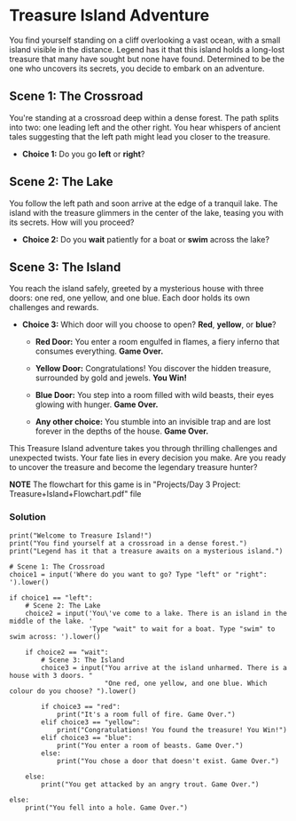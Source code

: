 # Treasure Island Adventure

You find yourself standing on a cliff overlooking a vast ocean, with a small island visible in the distance. Legend has it that this island holds a long-lost treasure that many have sought but none have found. Determined to be the one who uncovers its secrets, you decide to embark on an adventure.

## Scene 1: The Crossroad

You're standing at a crossroad deep within a dense forest. The path splits into two: one leading left and the other right. You hear whispers of ancient tales suggesting that the left path might lead you closer to the treasure.

- **Choice 1:** Do you go **left** or **right**?

## Scene 2: The Lake

You follow the left path and soon arrive at the edge of a tranquil lake. The island with the treasure glimmers in the center of the lake, teasing you with its secrets. How will you proceed?

- **Choice 2:** Do you **wait** patiently for a boat or **swim** across the lake?

## Scene 3: The Island

You reach the island safely, greeted by a mysterious house with three doors: one red, one yellow, and one blue. Each door holds its own challenges and rewards.

- **Choice 3:** Which door will you choose to open? **Red**, **yellow**, or **blue**?

  - **Red Door:** You enter a room engulfed in flames, a fiery inferno that consumes everything. **Game Over.**
  
  - **Yellow Door:** Congratulations! You discover the hidden treasure, surrounded by gold and jewels. **You Win!**
  
  - **Blue Door:** You step into a room filled with wild beasts, their eyes glowing with hunger. **Game Over.**
  
  - **Any other choice:** You stumble into an invisible trap and are lost forever in the depths of the house. **Game Over.**

This Treasure Island adventure takes you through thrilling challenges and unexpected twists. Your fate lies in every decision you make. Are you ready to uncover the treasure and become the legendary treasure hunter?

**NOTE**
The flowchart for this game is in "Projects/Day 3 Project: Treasure+Island+Flowchart.pdf" file

### Solution

```
print("Welcome to Treasure Island!")
print("You find yourself at a crossroad in a dense forest.")
print("Legend has it that a treasure awaits on a mysterious island.")

# Scene 1: The Crossroad
choice1 = input('Where do you want to go? Type "left" or "right": ').lower()

if choice1 == "left":
    # Scene 2: The Lake
    choice2 = input('You\'ve come to a lake. There is an island in the middle of the lake. '
                    'Type "wait" to wait for a boat. Type "swim" to swim across: ').lower()

    if choice2 == "wait":
        # Scene 3: The Island
        choice3 = input("You arrive at the island unharmed. There is a house with 3 doors. "
                        "One red, one yellow, and one blue. Which colour do you choose? ").lower()

        if choice3 == "red":
            print("It's a room full of fire. Game Over.")
        elif choice3 == "yellow":
            print("Congratulations! You found the treasure! You Win!")
        elif choice3 == "blue":
            print("You enter a room of beasts. Game Over.")
        else:
            print("You chose a door that doesn't exist. Game Over.")

    else:
        print("You get attacked by an angry trout. Game Over.")

else:
    print("You fell into a hole. Game Over.")
```

